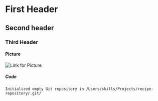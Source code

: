 # First Header
## Second header
### Third Header

#### Picture
![Link for Picture](https://camo.githubusercontent.com/fd4b481746fdc3fa572431efa66a5e9e2eb8e6d80b06565ba1ed1a50d54925e7/68747470733a2f2f6f63746f6465782e6769746875622e636f6d2f696d616765732f79616b746f6361742e706e67)

##### Code
``` $ git init
Initialized empty Git repository in /Users/skills/Projects/recipe-repository/.git/
```

<!--Headers here-->
